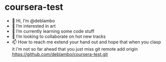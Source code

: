 # coursera-test
- 👋 Hi, I’m @deblambo
- 👀 I’m interested in art
- 🌱 I’m currently learning some code stuff
- 💞️ I’m looking to collaborate on hot new tracks
- 📫 How to reach me extend your hand out and hope that when you clasp it i'm not so far ahead that you just miss
git remote add origin https://github.com/deblambo/coursera-test.git
